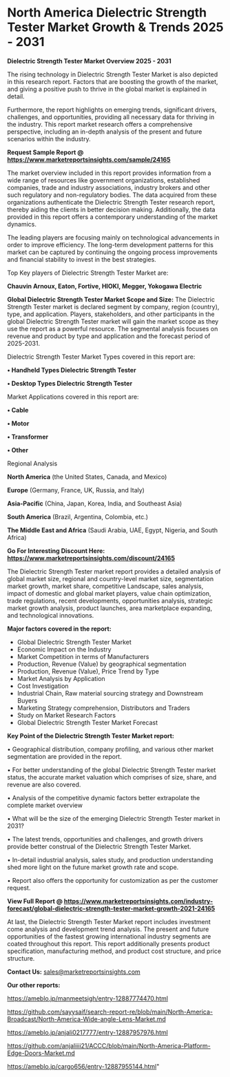 # North America Dielectric Strength Tester Market Growth & Trends 2025 - 2031

<Strong> Dielectric Strength Tester Market Overview 2025 - 2031</strong>

The rising technology in Dielectric Strength Tester Market is also depicted in this research report. Factors that are boosting the growth of the market, and giving a positive push to thrive in the global market is explained in detail.

Furthermore, the report highlights on emerging trends, significant drivers, challenges, and opportunities, providing all necessary data for thriving in the industry. This report market research offers a comprehensive perspective, including an in-depth analysis of the present and future scenarios within the industry.

<strong>Request Sample Report @ <a href=https://www.marketreportsinsights.com/sample/24165>https://www.marketreportsinsights.com/sample/24165</a></strong>

The market overview included in this report provides information from a wide range of resources like government organizations, established companies, trade and industry associations, industry brokers and other such regulatory and non-regulatory bodies. The data acquired from these organizations authenticate the Dielectric Strength Tester research report, thereby aiding the clients in better decision making. Additionally, the data provided in this report offers a contemporary understanding of the market dynamics.

The leading players are focusing mainly on technological advancements in order to improve efficiency. The long-term development patterns for this market can be captured by continuing the ongoing process improvements and financial stability to invest in the best strategies.

Top Key players of Dielectric Strength Tester Market are:

<strong>Chauvin Arnoux, Eaton, Fortive, HIOKI, Megger, Yokogawa Electric</strong>

<strong><b>Global Dielectric Strength Tester Market Scope and Size:</b></strong>
The Dielectric Strength Tester market is declared segment by company, region (country), type, and application. Players, stakeholders, and other participants in the global Dielectric Strength Tester market will gain the market scope as they use the report as a powerful resource. The segmental analysis focuses on revenue and product by type and application and the forecast period of 2025-2031.

Dielectric Strength Tester Market Types covered in this report are:

<strong>• Handheld Types Dielectric Strength Tester

• Desktop Types Dielectric Strength Tester</strong>

Market Applications covered in this report are:

<strong>• Cable

• Motor

• Transformer

• Other</strong> 

Regional Analysis

<strong>North America</strong> (the United States, Canada, and Mexico)

<strong>Europe</strong> (Germany, France, UK, Russia, and Italy)

<strong>Asia-Pacific</strong> (China, Japan, Korea, India, and Southeast Asia)

<strong>South America</strong> (Brazil, Argentina, Colombia, etc.)

<strong>The Middle East and Africa</strong> (Saudi Arabia, UAE, Egypt, Nigeria, and South Africa)

<strong>Go For Interesting Discount Here: <a href=https://www.marketreportsinsights.com/discount/24165>https://www.marketreportsinsights.com/discount/24165</a></strong>

The Dielectric Strength Tester market report provides a detailed analysis of global market size, regional and country-level market size, segmentation market growth, market share, competitive Landscape, sales analysis, impact of domestic and global market players, value chain optimization, trade regulations, recent developments, opportunities analysis, strategic market growth analysis, product launches, area marketplace expanding, and technological innovations.

<strong><b>Major factors covered in the report:</b></strong>
<ul>
  <li>Global Dielectric Strength Tester Market </li>
  <li>Economic Impact on the Industry</li>
  <li>Market Competition in terms of Manufacturers</li>
  <li>Production, Revenue (Value) by geographical segmentation</li>
  <li>Production, Revenue (Value), Price Trend by Type</li>
  <li>Market Analysis by Application</li>
  <li>Cost Investigation</li>
  <li>Industrial Chain, Raw material sourcing strategy and Downstream Buyers</li>
  <li>Marketing Strategy comprehension, Distributors and Traders</li>
  <li>Study on Market Research Factors</li>
  <li>Global Dielectric Strength Tester Market Forecast</li>
</ul>

<strong><b>Key Point of the Dielectric Strength Tester Market report:</b></strong>

• Geographical distribution, company profiling, and various other market segmentation are provided in the report.

• For better understanding of the global Dielectric Strength Tester market status, the accurate market valuation which comprises of size, share, and revenue are also covered.

• Analysis of the competitive dynamic factors better extrapolate the complete market overview

• What will be the size of the emerging Dielectric Strength Tester market in 2031?

• The latest trends, opportunities and challenges, and growth drivers provide better construal of the Dielectric Strength Tester Market.

• In-detail industrial analysis, sales study, and production understanding shed more light on the future market growth rate and scope.

• Report also offers the opportunity for customization as per the customer request.

<strong><b>View Full Report @ <a href=https://www.marketreportsinsights.com/industry-forecast/global-dielectric-strength-tester-market-growth-2021-24165>https://www.marketreportsinsights.com/industry-forecast/global-dielectric-strength-tester-market-growth-2021-24165</a></b></strong>


At last, the Dielectric Strength Tester Market report includes investment come analysis and development trend analysis. The present and future opportunities of the fastest growing international industry segments are coated throughout this report. This report additionally presents product specification, manufacturing method, and product cost structure, and price structure.

<strong>Contact Us:</strong>
sales@marketreportsinsights.com

<strong>Our other reports:</strong>

<a href=https://ameblo.jp/manmeetsigh/entry-12887774470.html>https://ameblo.jp/manmeetsigh/entry-12887774470.html</a>

<a href=https://github.com/sayysaif/search-report-re/blob/main/North-America-Broadcast/North-America-Wide-angle-Lens-Market.md>https://github.com/sayysaif/search-report-re/blob/main/North-America-Broadcast/North-America-Wide-angle-Lens-Market.md</a>

<a href=https://ameblo.jp/anjali0217777/entry-12887957976.html>https://ameblo.jp/anjali0217777/entry-12887957976.html</a>

<a href=https://github.com/anjaliiii21/ACCC/blob/main/North-America-Platform-Edge-Doors-Market.md>https://github.com/anjaliiii21/ACCC/blob/main/North-America-Platform-Edge-Doors-Market.md</a>

<a href=https://ameblo.jp/cargo656/entry-12887955144.html>https://ameblo.jp/cargo656/entry-12887955144.html</a>"
